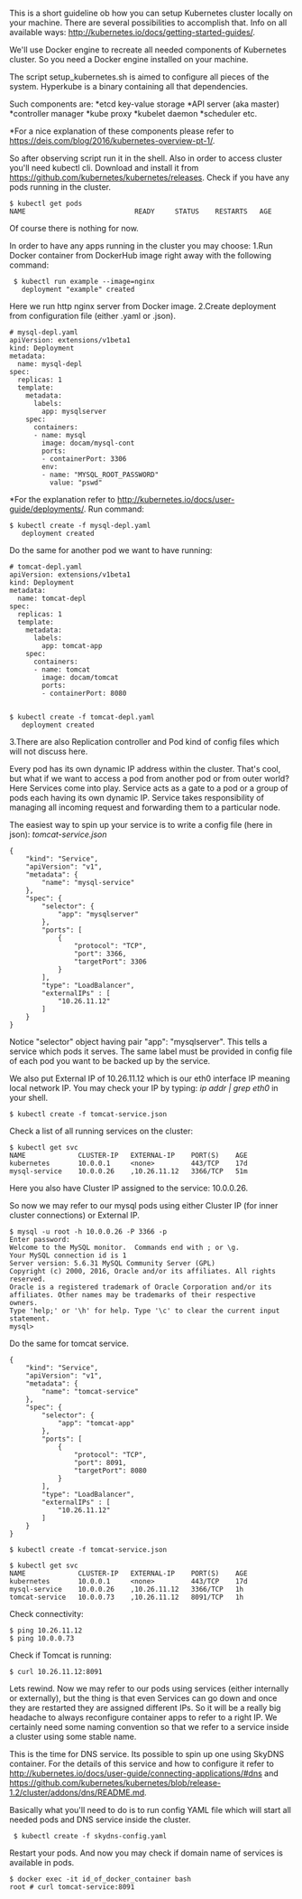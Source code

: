 This is a short guideline ob how you can setup Kubernetes cluster locally
on your machine. There are several possibilities to accomplish that.
Info on all available ways: http://kubernetes.io/docs/getting-started-guides/.

We'll use Docker engine to recreate all needed components of Kubernetes cluster.
So you need a Docker engine installed on your machine.

The script setup_kubernetes.sh is aimed to configure all pieces of the system.
Hyperkube is a binary containing all that dependencies.

Such components are:
*etcd key-value storage
*API server (aka master)
*controller manager
*kube proxy
*kubelet daemon
*scheduler etc.

*For a nice explanation of these components please refer to https://deis.com/blog/2016/kubernetes-overview-pt-1/.

So after observing script run it in the shell.
Also in order to access cluster you'll need kubectl cli. Download and install it from https://github.com/kubernetes/kubernetes/releases.
Check if you have any pods running in the cluster.
```
$ kubectl get pods
NAME                           READY     STATUS    RESTARTS   AGE
```
Of course there is nothing for now.

In order to have any apps running in the cluster you may choose:
 1.Run Docker container from DockerHub image right away with the following command:
```
 $ kubectl run example --image=nginx
   deployment "example" created 
```
Here we run http nginx server from Docker image.
 2.Create deployment from configuration file (either .yaml or .json).
```
# mysql-depl.yaml
apiVersion: extensions/v1beta1
kind: Deployment
metadata:
  name: mysql-depl
spec:
  replicas: 1
  template:
    metadata:
      labels:
        app: mysqlserver
    spec:
      containers:
      - name: mysql
        image: docam/mysql-cont
        ports:
        - containerPort: 3306
        env: 
        - name: "MYSQL_ROOT_PASSWORD"
          value: "pswd"
```
*For the explanation refer to http://kubernetes.io/docs/user-guide/deployments/.
 Run command:
```
$ kubectl create -f mysql-depl.yaml
   deployment created 
```
 Do the same for another pod we want to have running:
```
# tomcat-depl.yaml
apiVersion: extensions/v1beta1
kind: Deployment
metadata:
  name: tomcat-depl
spec:
  replicas: 1
  template:
    metadata:
      labels:
        app: tomcat-app
    spec:
      containers:
      - name: tomcat
        image: docam/tomcat
        ports:
        - containerPort: 8080
      
```
```
$ kubectl create -f tomcat-depl.yaml
   deployment created 
```
 3.There are also Replication controller and Pod kind of config files which will not discuss here.

Every pod has its own dynamic IP address within the cluster. That's cool, but what if we want to access a pod from another pod or
from outer world? Here Services come into play. Service acts as a gate to a pod or a group of pods each having its own dynamic IP.
Service takes responsibility of managing all incoming request and forwarding them to a particular node.

The easiest way to spin up your service is to write a config file (here in json):
_tomcat-service.json_
```
{
    "kind": "Service",
    "apiVersion": "v1",
    "metadata": {
        "name": "mysql-service"
    },
    "spec": {
        "selector": {
            "app": "mysqlserver"
        },
        "ports": [
            {
                "protocol": "TCP",
                "port": 3366,
                "targetPort": 3306
            }
        ],
        "type": "LoadBalancer",
        "externalIPs" : [
            "10.26.11.12"
        ]
    }
}
```
Notice "selector" object having pair "app": "mysqlserver". This tells a service which pods it serves. The same label must be provided
in config file of each pod you want to be backed up by the service.

We also put External IP of 10.26.11.12 which is our eth0 interface IP meaning local network IP. You may check your IP by typing: _ip addr | grep eth0_ in your shell.
```
$ kubectl create -f tomcat-service.json
```
Check a list of all running services on the cluster:
```
$ kubectl get svc
NAME             CLUSTER-IP   EXTERNAL-IP    PORT(S)    AGE
kubernetes       10.0.0.1     <none>         443/TCP    17d
mysql-service    10.0.0.26    ,10.26.11.12   3366/TCP   51m
```
Here you also have Cluster IP assigned to the service: 10.0.0.26.

So now we may refer to our mysql pods using either Cluster IP (for inner cluster connections) or External IP.
```
$ mysql -u root -h 10.0.0.26 -P 3366 -p
Enter password: 
Welcome to the MySQL monitor.  Commands end with ; or \g.
Your MySQL connection id is 1
Server version: 5.6.31 MySQL Community Server (GPL)
Copyright (c) 2000, 2016, Oracle and/or its affiliates. All rights reserved.
Oracle is a registered trademark of Oracle Corporation and/or its
affiliates. Other names may be trademarks of their respective
owners.
Type 'help;' or '\h' for help. Type '\c' to clear the current input statement.
mysql> 
```

Do the same for tomcat service.
```
{
    "kind": "Service",
    "apiVersion": "v1",
    "metadata": {
        "name": "tomcat-service"
    },
    "spec": {
        "selector": {
            "app": "tomcat-app"
        },
        "ports": [
            {
                "protocol": "TCP",
                "port": 8091,
                "targetPort": 8080
            }
        ],
        "type": "LoadBalancer",
        "externalIPs" : [
            "10.26.11.12"
        ]
    }
}
```

```
$ kubectl create -f tomcat-service.json
```
```
$ kubectl get svc
NAME             CLUSTER-IP   EXTERNAL-IP    PORT(S)    AGE
kubernetes       10.0.0.1     <none>         443/TCP    17d
mysql-service    10.0.0.26    ,10.26.11.12   3366/TCP   1h
tomcat-service   10.0.0.73    ,10.26.11.12   8091/TCP   1h
```

Check connectivity:
```
$ ping 10.26.11.12
$ ping 10.0.0.73
```

Check if Tomcat is running:
```
$ curl 10.26.11.12:8091
```

Lets rewind. Now we may refer to our pods using services (either internally or externally), but the thing is that even Services can go down
and once they are restarted they are assigned different IPs. So it will be a really big headache to always reconfigure container apps to refer
to a right IP. We certainly need some naming convention so that we refer to a service inside a cluster using some stable name.

This is the time for DNS service. Its possible to spin up one using SkyDNS container. For the details of this service and how to configure it
refer to http://kubernetes.io/docs/user-guide/connecting-applications/#dns and https://github.com/kubernetes/kubernetes/blob/release-1.2/cluster/addons/dns/README.md.
 
Basically what you'll need to do is to run config YAML file which will start all needed pods and DNS service inside the cluster.
```
 $ kubectl create -f skydns-config.yaml 
```
Restart your pods. And now you may check if domain name of services is available in pods.
```
$ docker exec -it id_of_docker_container bash
root # curl tomcat-service:8091
```
